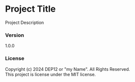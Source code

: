 # Project Title
Project Description

### Version
1.0.0

### License
Copyright (c) 2024 DEP12 or "my Name". All Rights Reserved. <br>
This project is license under the MIT license.
